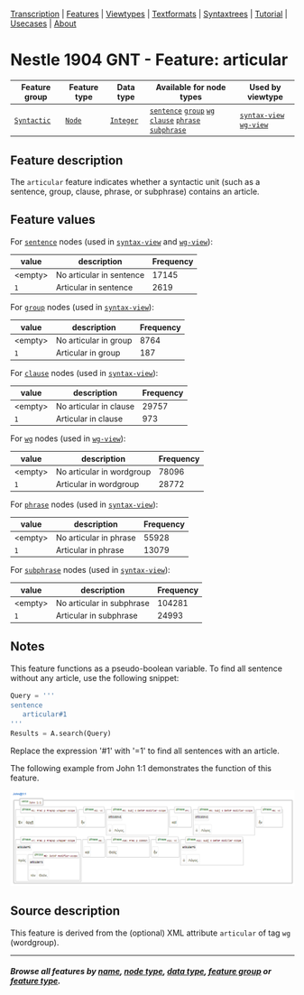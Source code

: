 <a name="start"></a>
<div class="hidden-content">
<a href="../transcription.md">Transcription</a> | <a href="README.md#start">Features</a> | <a href="../viewtypes.md#start">Viewtypes</a> | <a href="../textformats.md#start">Textformats</a> |  <a href="../syntaxtrees.md#start">Syntaxtrees</a> | <a href="../../tutorial/README.md#start">Tutorial</a> | <a href="../usecases/README.md#start">Usecases</a> | <a href="../about.md#start">About</a>
</div>

# Nestle 1904 GNT - Feature: articular

Feature group | Feature type | Data type | Available for node types | Used by viewtype
---  | --- | --- | --- |---
[`Syntactic`](featuresbygroup.md#syntactic-features) | [`Node`](featuresbyfeaturetype.md#node-features) | [`Integer`](featuresbydatatype.md#integer-datatype) | [`sentence`](featuresbynodetype.md#sentence-nodes) [`group`](featuresbynodetype.md#group-nodes)  [`wg`](featuresbynodetype.md#wordgroup-nodes) [`clause`](featuresbynodetype.md#clause-nodes) [`phrase`](featuresbynodetype.md#phrase-nodes) [`subphrase`](featuresbynodetype.md#subphrase-nodes) | [`syntax-view`](../syntax-view.md#start) [`wg-view`](../wg-view.md#start)

## Feature description 

The `articular` feature indicates whether a syntactic unit (such as a sentence, group, clause, phrase, or subphrase) contains an article.

## Feature values 

For [`sentence`](featuresbynodetype.md#sentence-nodes) nodes (used in [`syntax-view`](../syntax-view.md#start) and  [`wg-view`](../wg-view.md#start)):

value | description | Frequency
---  | --- | --- 
&lt;empty&gt; | No articular in sentence | 17145
`1` | Articular in sentence | 2619

For [`group`](featuresbynodetype.md#group-nodes) nodes (used in [`syntax-view`](../syntax-view.md#start)):

value | description | Frequency
---  | --- | --- 
&lt;empty&gt; | No articular in group | 8764
`1` | Articular in group | 187

For [`clause`](featuresbynodetype.md#clause-nodes) nodes (used in [`syntax-view`](../syntax-view.md#start)):

value | description | Frequency
---  | --- | --- 
&lt;empty&gt; | No articular in clause | 29757
`1` | Articular in clause | 973

For [`wg`](featuresbynodetype.md#wordgroup-nodes) nodes (used in [`wg-view`](../wg-view.md#start)):

value | description | Frequency
---  | --- | --- 
&lt;empty&gt; | No articular in wordgroup | 78096
`1` | Articular in wordgroup | 28772

For [`phrase`](featuresbynodetype.md#phrase-nodes) nodes (used in [`syntax-view`](../syntax-view.md#start)):

value | description | Frequency
---  | --- | --- 
&lt;empty&gt; | No articular in phrase | 55928
`1` | Articular in phrase | 13079

For [`subphrase`](featuresbynodetype.md#subphrase-nodes) nodes (used in [`syntax-view`](../syntax-view.md#start)):

value | description | Frequency
---  | --- | --- 
&lt;empty&gt; | No articular in subphrase | 104281
`1` | Articular in subphrase | 24993

## Notes

This feature functions as a pseudo-boolean variable. To find all sentence without any article, use the following snippet:

```python
Query = '''
sentence 
   articular#1
'''
Results = A.search(Query)
```
Replace the expression '#1' with '=1' to find all sentences with an article.

The following example from John 1:1 demonstrates the function of this feature.

<img src="images/articular.png" width="600">

## Source description

This feature is derived from the (optional) XML attribute `articular` of tag `wg` (wordgroup).

---
#### *Browse all features by [name](featuresbyname.md#start), [node type](featuresbynodetype.md#start), [data type](featuresbydatatype.md#start), [feature group](featuresbygroup.md#start) or [feature type](featuresbyfeaturetype.md#start).*
